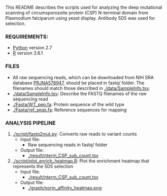 This README describes the scripts used for analyzing the deep mutational scanning of circumsporozoite protein (CSP) N-terminal domain from Plasmodium falciparum using yeast display. Antibody 5D5 was used for selection. 

### REQUIREMENTS:
* [Python](https://www.python.org/) version 2.7
* [R](https://www.r-project.org) version 3.6.1

### FILES
* All raw sequencing reads, which can be downloaded from NIH SRA database [PRJNA578947](https://www.ncbi.nlm.nih.gov/bioproject/PRJNA578947), should be placed in fastq/ folder. The filenames should match those described in [./data/SampleInfo.tsv](./data/SampleInfo.tsv).
* [./data/SampleInfo.tsv](./data/SampleInfo.tsv): Describe the FASTQ filenames of the raw sequencing read
* [./Fasta/WT\_pep.fa](./Fasta/WT\_pep.fa): Protein sequence of the wild type
* [./Fasta/ref\_seqs.fa](./Fasta/ref\_seqs.fa): Reference sequences for mapping

### ANALYSIS PIPELINE
1. [./script/fastq2mut.py](./script/fastq2mut.py): Converts raw reads to variant counts 
    - Input file:
      - Raw sequencing reads in fastq/ folder
    - Output file:
      - [./result/nterm\_CSP\_sub_count.tsv](./result/nterm\_CSP\_sub_count.tsv)
2. [./script/plot_enrich_heatmap.R](./script/plot_enrich_heatmap.R): Plot the enrichment heatmap that represents the 5D5 selection
    - Input file:
      - [./result/nterm\_CSP\_sub_count.tsv](./result/nterm\_CSP\_sub_count.tsv)
    - Output file:
      - [./graph/norm_affinity_heatmap.png](./graph/norm_affinity_heatmap.png)
